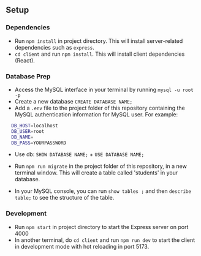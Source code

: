 ## Setup

### Dependencies

- Run `npm install` in project directory. This will install server-related dependencies such as `express`.
- `cd client` and run `npm install`. This will install client dependencies (React).

### Database Prep

- Access the MySQL interface in your terminal by running `mysql -u root -p`
- Create a new database `CREATE DATABASE NAME;`
- Add a `.env` file to the project folder of this repository containing the MySQL authentication information for MySQL user. For example:

```bash
  DB_HOST=localhost
  DB_USER=root
  DB_NAME=
  DB_PASS=YOURPASSWORD
```
- Use db: `SHOW DATABASE NAME;` +  `USE DATABASE NAME;`
- Run `npm run migrate` in the project folder of this repository, in a new terminal window. This will create a table called 'students' in your database.

- In your MySQL console, you can run `show tables ;` and then `describe table;` to see the structure of the table.

### Development

- Run `npm start` in project directory to start the Express server on port 4000
- In another terminal, do `cd client` and run `npm run dev` to start the client in development mode with hot reloading in port 5173.

